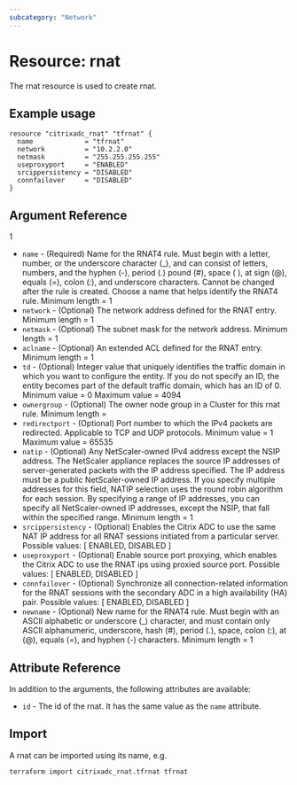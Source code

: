 ```yaml
---
subcategory: "Network"
---
```


# Resource: rnat

The rnat resource is used to create rnat.


## Example usage

```hcl
resource "citrixadc_rnat" "tfrnat" {
  name             = "tfrnat"
  network          = "10.2.2.0"
  netmask          = "255.255.255.255"
  useproxyport     = "ENABLED"
  srcippersistency = "DISABLED"
  connfailover     = "DISABLED"
}
```


## Argument Reference
1
* `name` - (Required) Name for the RNAT4 rule. Must begin with a letter, number, or the underscore character (_), and can consist of letters, numbers, and the hyphen (-), period (.) pound (#), space ( ), at sign (@), equals (=), colon (:), and underscore characters. Cannot be changed after the rule is created. Choose a name that helps identify the RNAT4 rule. Minimum length =  1
* `network` - (Optional) The network address defined for the RNAT entry. Minimum length =  1
* `netmask` - (Optional) The subnet mask for the network address. Minimum length =  1
* `aclname` - (Optional) An extended ACL defined for the RNAT entry. Minimum length =  1
* `td` - (Optional) Integer value that uniquely identifies the traffic domain in which you want to configure the entity. If you do not specify an ID, the entity becomes part of the default traffic domain, which has an ID of 0. Minimum value =  0 Maximum value =  4094
* `ownergroup` - (Optional) The owner node group in a Cluster for this rnat rule. Minimum length =  
* `redirectport` - (Optional) Port number to which the IPv4 packets are redirected. Applicable to TCP and UDP protocols. Minimum value =  1 Maximum value =  65535
* `natip` - (Optional) Any NetScaler-owned IPv4 address except the NSIP address. The NetScaler appliance replaces the source IP addresses of server-generated packets with the IP address specified. The IP address must be a public NetScaler-owned IP address. If you specify multiple addresses for this field, NATIP selection uses the round robin algorithm for each session. By specifying a range of IP addresses, you can specify all NetScaler-owned IP addresses, except the NSIP, that fall within the specified range. Minimum length =  1
* `srcippersistency` - (Optional) Enables the Citrix ADC to use the same NAT IP address for all RNAT sessions initiated from a particular server. Possible values: [ ENABLED, DISABLED ]
* `useproxyport` - (Optional) Enable source port proxying, which enables the Citrix ADC to use the RNAT ips using proxied source port. Possible values: [ ENABLED, DISABLED ]
* `connfailover` - (Optional) Synchronize all connection-related information for the RNAT sessions with the secondary ADC in a high availability (HA) pair. Possible values: [ ENABLED, DISABLED ]
* `newname` - (Optional) New name for the RNAT4 rule. Must begin with an ASCII alphabetic or underscore (_) character, and must contain       only ASCII alphanumeric, underscore, hash (#), period (.), space, colon (:), at (@), equals (=), and hyphen (-) characters. Minimum length =  1


## Attribute Reference

In addition to the arguments, the following attributes are available:

* `id` - The id of the rnat. It has the same value as the `name` attribute.


## Import

A rnat can be imported using its name, e.g.

```shell
terraform import citrixadc_rnat.tfrnat tfrnat
```
